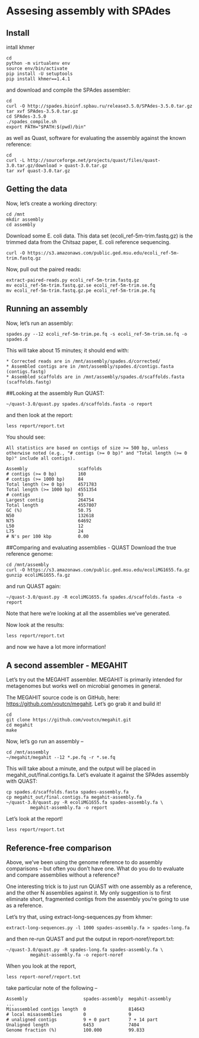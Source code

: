 # Assesing assembly with SPAdes

## Install 
intall khmer
```
cd
python -m virtualenv env
source env/bin/activate
pip install -U setuptools
pip install khmer==1.4.1
```
and download and compile the SPAdes assembler:
```
cd
curl -O http://spades.bioinf.spbau.ru/release3.5.0/SPAdes-3.5.0.tar.gz
tar xvf SPAdes-3.5.0.tar.gz
cd SPAdes-3.5.0
./spades_compile.sh
export PATH="$PATH:$(pwd)/bin"
```
as well as Quast, software for evaluating the assembly against the known reference:
```
cd
curl -L http://sourceforge.net/projects/quast/files/quast-3.0.tar.gz/download > quast-3.0.tar.gz
tar xvf quast-3.0.tar.gz
```
## Getting the data
Now, let’s create a working directory:
```
cd /mnt
mkdir assembly
cd assembly
```

Download some E. coli data. This data set (ecoli_ref-5m-trim.fastq.gz) is the trimmed data from the Chitsaz paper, E. coli reference sequencing.
```
curl -O https://s3.amazonaws.com/public.ged.msu.edu/ecoli_ref-5m-trim.fastq.gz
```
Now, pull out the paired reads:
```
extract-paired-reads.py ecoli_ref-5m-trim.fastq.gz
mv ecoli_ref-5m-trim.fastq.gz.se ecoli_ref-5m-trim.se.fq
mv ecoli_ref-5m-trim.fastq.gz.pe ecoli_ref-5m-trim.pe.fq
```

## Running an assembly
Now, let’s run an assembly:
```
spades.py --12 ecoli_ref-5m-trim.pe.fq -s ecoli_ref-5m-trim.se.fq -o spades.d
```
This will take about 15 minutes; it should end with:
```
* Corrected reads are in /mnt/assembly/spades.d/corrected/
* Assembled contigs are in /mnt/assembly/spades.d/contigs.fasta (contigs.fastg)
* Assembled scaffolds are in /mnt/assembly/spades.d/scaffolds.fasta (scaffolds.fastg)
```
##Looking at the assembly
Run QUAST:
```
~/quast-3.0/quast.py spades.d/scaffolds.fasta -o report
```
and then look at the report:
```
less report/report.txt

```
You should see:
```
All statistics are based on contigs of size >= 500 bp, unless otherwise noted (e.g., "# contigs (>= 0 bp)" and "Total length (>= 0 bp)" include all contigs).

Assembly                   scaffolds
# contigs (>= 0 bp)        160
# contigs (>= 1000 bp)     84
Total length (>= 0 bp)     4571783
Total length (>= 1000 bp)  4551354
# contigs                  93
Largest contig             264754
Total length               4557807
GC (%)                     50.75
N50                        132618
N75                        64692
L50                        12
L75                        24
# N's per 100 kbp          0.00
```

##Comparing and evaluating assemblies - QUAST
Download the true reference genome:
```
cd /mnt/assembly
curl -O https://s3.amazonaws.com/public.ged.msu.edu/ecoliMG1655.fa.gz
gunzip ecoliMG1655.fa.gz
```

and run QUAST again:
```
~/quast-3.0/quast.py -R ecoliMG1655.fa spades.d/scaffolds.fasta -o report
```
Note that here we’re looking at all the assemblies we’ve generated.

Now look at the results:
```
less report/report.txt
```
and now we have a lot more information!

## A second assembler - MEGAHIT
Let’s try out the MEGAHIT assembler. MEGAHIT is primarily intended for metagenomes but works well on microbial genomes in general.

The MEGAHIT source code is on GitHub, here: https://github.com/voutcn/megahit. Let’s go grab it and build it!

```
cd
git clone https://github.com/voutcn/megahit.git
cd megahit
make
```
Now, let’s go run an assembly –
```
cd /mnt/assembly
~/megahit/megahit --12 *.pe.fq -r *.se.fq
```
This will take about a minute, and the output will be placed in megahit_out/final.contigs.fa. Let’s evaluate it against the SPAdes assembly with QUAST:
```
cp spades.d/scaffolds.fasta spades-assembly.fa
cp megahit_out/final.contigs.fa megahit-assembly.fa
~/quast-3.0/quast.py -R ecoliMG1655.fa spades-assembly.fa \
         megahit-assembly.fa -o report
```
Let’s look at the report!
```
less report/report.txt
```

## Reference-free comparison
Above, we’ve been using the genome reference to do assembly comparisons – but often you don’t have one. What do you do to evaluate and compare assemblies without a reference?

One interesting trick is to just run QUAST with one assembly as a reference, and the other N assemblies against it. My only suggestion is to first eliminate short, fragmented contigs from the assembly you’re going to use as a reference.

Let’s try that, using extract-long-sequences.py from khmer:

```
extract-long-sequences.py -l 1000 spades-assembly.fa > spades-long.fa
```
and then re-run QUAST and put the output in report-noref/report.txt:
```
~/quast-3.0/quast.py -R spades-long.fa spades-assembly.fa \
         megahit-assembly.fa -o report-noref
```
When you look at the report,

```
less report-noref/report.txt
```

take particular note of the following –

```
Assembly                     spades-assembly  megahit-assembly
...
Misassembled contigs length  0                814643
# local misassemblies        0                9
# unaligned contigs          9 + 0 part       7 + 14 part
Unaligned length             6453             7404
Genome fraction (%)          100.000          99.833
```

